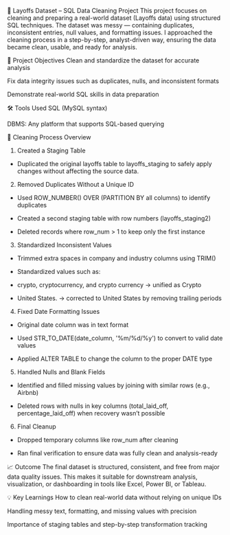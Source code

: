 🧹 Layoffs Dataset – SQL Data Cleaning Project
This project focuses on cleaning and preparing a real-world dataset (Layoffs data) using structured SQL techniques. The dataset was messy — containing duplicates, inconsistent entries, null values, and formatting issues. I approached the cleaning process in a step-by-step, analyst-driven way, ensuring the data became clean, usable, and ready for analysis.

📌 Project Objectives
Clean and standardize the dataset for accurate analysis

Fix data integrity issues such as duplicates, nulls, and inconsistent formats

Demonstrate real-world SQL skills in data preparation

🛠️ Tools Used
SQL (MySQL syntax)

DBMS: Any platform that supports SQL-based querying

🧪 Cleaning Process Overview
1. Created a Staging Table
- Duplicated the original layoffs table to layoffs_staging to safely apply changes without affecting the source data.

2. Removed Duplicates Without a Unique ID
- Used ROW_NUMBER() OVER (PARTITION BY all columns) to identify duplicates

- Created a second staging table with row numbers (layoffs_staging2)

- Deleted records where row_num > 1 to keep only the first instance

3. Standardized Inconsistent Values
- Trimmed extra spaces in company and industry columns using TRIM()

- Standardized values such as:

- crypto, cryptocurrency, and crypto currency → unified as Crypto

- United States. → corrected to United States by removing trailing periods

4. Fixed Date Formatting Issues
- Original date column was in text format

- Used STR_TO_DATE(date_column, '%m/%d/%y') to convert to valid date values

- Applied ALTER TABLE to change the column to the proper DATE type

5. Handled Nulls and Blank Fields
- Identified and filled missing values by joining with similar rows (e.g., Airbnb)

- Deleted rows with nulls in key columns (total_laid_off, percentage_laid_off) when recovery wasn’t possible

6. Final Cleanup
- Dropped temporary columns like row_num after cleaning

- Ran final verification to ensure data was fully clean and analysis-ready

📈 Outcome
The final dataset is structured, consistent, and free from major data quality issues.
This makes it suitable for downstream analysis, visualization, or dashboarding in tools like Excel, Power BI, or Tableau.

💡 Key Learnings
How to clean real-world data without relying on unique IDs

Handling messy text, formatting, and missing values with precision

Importance of staging tables and step-by-step transformation tracking
